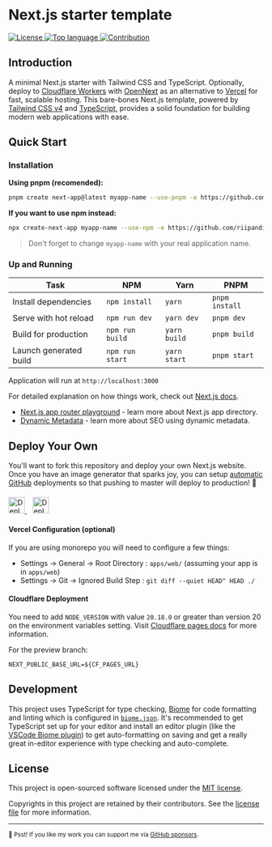 # Next.js starter template

<p align="left">
    <a href="https://aris.mit-license.org">
        <img src="https://img.shields.io/github/license/riipandi/next-start" alt="License">
    </a>
    <a href="https://github.com/riipandi/next-start">
        <img src="https://img.shields.io/github/languages/top/riipandi/next-start" alt="Top language">
    </a>
    <a href="https://github.com/riipandi/next-start/pulse">
        <img src="https://img.shields.io/badge/Contributions-welcome-gray.svg" alt="Contribution">
    </a>
</p>

## Introduction

A minimal Next.js starter with Tailwind CSS and TypeScript. Optionally, deploy to [Cloudflare Workers][cf-workers]
with [OpenNext][open-next] as an alternative to [Vercel][vercel] for fast, scalable hosting.
This bare-bones Next.js template, powered by [Tailwind CSS v4][tailwindcss] and [TypeScript][typescript],
provides a solid foundation for building modern web applications with ease.

## Quick Start

### Installation

**Using pnpm (recomended):**

```sh
pnpm create next-app@latest myapp-name --use-pnpm -e https://github.com/riipandi/next-start
```

**If you want to use npm instead:**

```sh
npx create-next-app myapp-name --use-npm -e https://github.com/riipandi/next-start
```

> Don't forget to change `myapp-name` with your real application name.

### Up and Running

| Task                   | NPM             | Yarn         | PNPM           |
|------------------------|-----------------|--------------|----------------|
| Install dependencies   | `npm install`   | `yarn`       | `pnpm install` |
| Serve with hot reload  | `npm run dev`   | `yarn dev`   | `pnpm dev`     |
| Build for production   | `npm run build` | `yarn build` | `pnpm build`   |
| Launch generated build | `npm run start` | `yarn start` | `pnpm start`   |

Application will run at `http://localhost:3000`

For detailed explanation on how things work, check out [Next.js docs][nextjs-docs].

- [Next.js app router playground][nextjs-playground] - learn more about Next.js app directory.
- [Dynamic Metadata][nextjs-metadata] - learn more about SEO using dynamic metadata.

## Deploy Your Own

You'll want to fork this repository and deploy your own Next.js website. Once you have an
image generator that sparks joy, you can setup [automatic GitHub](https://vercel.com/github)
deployments so that pushing to master will deploy to production! 🚀

<p align="left" style="margin-top: 20px;">
  <a href="https://vercel.com/new/clone?repository-url=https://github.com/riipandi/next-start&project-name=next-start&repo-name=next-start&env=NEXT_PUBLIC_BASE_URL" style="margin-right: 12px;">
    <img src="https://vercel.com/button" alt="Deploy with Vercel" height="32px" />
  </a>
  <a href="https://deploy.workers.cloudflare.com/?url=https://github.com/riipandi/next-start">
    <img src="https://deploy.workers.cloudflare.com/button" alt="Deploy to Cloudflare Workers" height="32px" />
  </a>
</p>

#### Vercel Configuration (optional)

If you are using monorepo you will need to configure a few things:

- Settings -> General -> Root Directory : `apps/web/` (assuming your app is in `apps/web`)
- Settings -> Git -> Ignored Build Step : `git diff --quiet HEAD^ HEAD ./`

#### Cloudflare Deployment

You need to add `NODE_VERSION` with value `20.18.0` or greater than version 20 on the
environment variables setting. Visit [Cloudflare pages docs][cf-pages] for more information.

For the preview branch:

```env
NEXT_PUBLIC_BASE_URL=${CF_PAGES_URL}
```

## Development

This project uses TypeScript for type checking, [Biome][biome] for code formatting
and linting which is configured in [`biome.json`](./biome.json). It's recommended to get TypeScript
set up for your editor and install an editor plugin (like the [VSCode Biome plugin][biome-vscode])
to get auto-formatting on saving and get a really great in-editor experience with type checking
and auto-complete.

## License

This project is open-sourced software licensed under the [MIT license](./LICENSE).

Copyrights in this project are retained by their contributors.
See the [license file](./LICENSE) for more information.

---

<sub>🤫 Psst! If you like my work you can support me via [GitHub sponsors](https://github.com/sponsors/riipandi).</sub>

<!-- link reference definition -->
[biome]: https://biomejs.dev
[biome-vscode]: https://marketplace.visualstudio.com/items?itemName=biomejs.biome
[cf-pages]: https://developers.cloudflare.com/pages/platform/build-configuration
[cf-workers]: https://workers.cloudflare.com
[nextjs-docs]: https://nextjs.org/docs/getting-started
[nextjs-metadata]: https://nextjs.org/blog/next-13-2#built-in-seo-support-with-new-metadata-api
[nextjs-playground]: https://github.com/vercel/app-playground
[open-next]: https://opennext.js.org/cloudflare
[tailwindcss]: https://tailwindcss.com
[typescript]: https://www.typescriptlang.org
[vercel]: https://vercel.com
